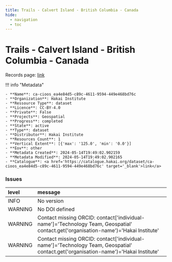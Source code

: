 ```yaml
---
title: Trails - Calvert Island - British Columbia - Canada
hide:
  - navigation
  - toc
---
```


# Trails - Calvert Island - British Columbia - Canada

Records page: <a href='https://catalogue.hakai.org/dataset/ca-cioos_ea4e84d5-c89c-4611-9594-449e468bd76c' target='_blank'>link</a>

<div id='map'></div>

!!! info "Metadata"
    
    - **Name**: ca-cioos_ea4e84d5-c89c-4611-9594-449e468bd76c 
    - **Organization**: Hakai Institute 
    - **Ressource Type**: dataset 
    - **Licence**: CC-BY-4.0 
    - **Private**: False 
    - **Projects**: Geospatial 
    - **Progress**: completed 
    - **State**: active 
    - **Type**: dataset 
    - **Distributor**: Hakai Institute 
    - **Resources Count**: 1 
    - **Vertical Extent**: [{'max': '125.0', 'min': '0.0'}] 
    - **Eov**: other 
    - **Metadata Created**: 2024-05-14T19:49:02.902159 
    - **Metadata Modified**: 2024-05-14T19:49:02.902165 
    - **Catalogue**: <a href='https://catalogue.hakai.org/dataset/ca-cioos_ea4e84d5-c89c-4611-9594-449e468bd76c' target='_blank'>link</a> 

### Issues

| level   | message                                                                                                                            |
|:--------|:-----------------------------------------------------------------------------------------------------------------------------------|
| INFO    | No version                                                                                                                         |
| WARNING | No DOI defined                                                                                                                     |
| WARNING | Contact missing ORCID: contact['individual-name']='Technology Team, Geospatial' contact.get('organisation-name')='Hakai Institute' |
| WARNING | Contact missing ORCID: contact['individual-name']='Technology Team, Geospatial' contact.get('organisation-name')='Hakai Institute' |

<script>
   document.addEventListener("DOMContentLoaded", function() {
    var map = L.map('map').setView([51.505, -125.09], 5);
    L.tileLayer('https://tile.openstreetmap.org/{z}/{x}/{y}.png', {
        maxZoom: 19,
        attribution: '&copy; <a href="http://www.openstreetmap.org/copyright">OpenStreetMap</a>'
    }).addTo(map);
    var geojsonFeature = {
        "type": "Feature",
        "properties": {
            "name" : "Trails - Calvert Island - British Columbia - Canada"
        },
        "geometry": {'type': 'Polygon', 'coordinates': [[[-128.1603240966797, 51.63805006307942], [-128.08685302734375, 51.63805006307942], [-128.08685302734375, 51.66914840783798], [-128.1603240966797, 51.66914840783798], [-128.1603240966797, 51.63805006307942]]]}
    }
    L.geoJSON(geojsonFeature).addTo(map);
   })
</script>
